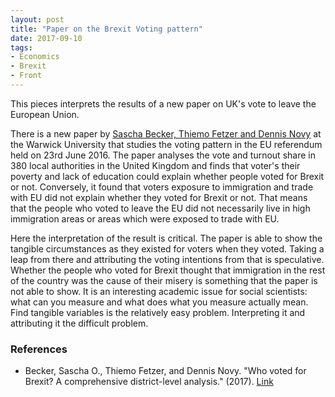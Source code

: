 ```yaml
---
layout: post
title: "Paper on the Brexit Voting pattern"
date: 2017-09-10
tags:
- Economics
- Brexit
- Front
---
```


This pieces interprets the results of a new paper on UK's vote to leave the European Union.

There is a new paper by [Sascha Becker, Thiemo Fetzer and Dennis Novy](http://www2.warwick.ac.uk/fac/soc/economics/research/centres/cage/manage/publications/305-2016_becker_fetzer_novy.pdf) at the Warwick University that studies the voting pattern in the EU referendum held on 23rd June 2016. The paper analyses the vote and turnout share in 380 local authorities in the United Kingdom and finds that voter's their poverty and lack of education could explain whether people voted for Brexit or not. Conversely, it found that voters exposure to immigration and trade with EU did not explain whether they voted for Brexit or not. That means that the people who voted to leave the EU did not necessarily live in high immigration areas or areas which were exposed to trade with EU.

Here the interpretation of the result is critical. The paper is able to show the tangible circumstances as they existed for voters when they voted. Taking a leap from there and attributing the voting intentions from that is speculative. Whether the people who voted for Brexit thought that immigration in the rest of the country was the cause of their misery is something that the paper is not able to show. It is an interesting academic issue for social scientists: what can you measure and what does what you measure actually mean. Find tangible variables is the relatively easy problem. Interpreting it and attributing it the difficult problem. 

### References 

* Becker, Sascha O., Thiemo Fetzer, and Dennis Novy. "Who voted for Brexit? A comprehensive district-level analysis." (2017). [Link](http://www2.warwick.ac.uk/fac/soc/economics/research/centres/cage/manage/publications/305-2016_becker_fetzer_novy.pdf) 
